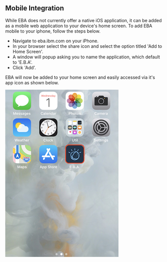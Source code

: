 ## Mobile Integration

While EBA does not currently offer a native iOS application, it can be added as a mobile web application to your device's home screen. To add EBA mobile to your iphone, follow the steps below.

- Navigate to eba.ibm.com on your iPhone.
- In your browser select the share icon and select the option titled 'Add to Home Screen'.
- A window will popup asking you to name the application, which default to 'E.B.A'.
- Click 'Add'.

EBA will now be added to your home screen and easily accessed via it's app icon as shown below.

[![Mobile web icon](./mobile-app-icon.jpg "Mobile web icon")](./mobile-app-icon.jpg)
